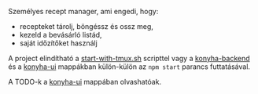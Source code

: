 Személyes recept manager, ami engedi, hogy:
- recepteket tárolj, böngéssz és ossz meg,
- kezeld a bevásárló listád,
- saját időzítőket használj

A project elindítható a [start-with-tmux.sh](start-with-tmux.sh) scripttel vagy a [konyha-backend](konyha-backend) és a [konyha-ui](konyha-ui) mappákban külön-külön az
`npm start` parancs futtatásával.

A TODO-k a [konyha-ui](konyha-ui#TODO) mappában olvashatóak.
